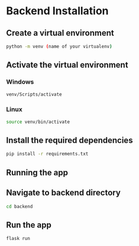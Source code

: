 # **Backend Installation**

## Create a virtual environment

```bash
python -m venv (name of your virtualenv)
```

## Activate the virtual environment

### Windows

```bash
venv/Scripts/activate
```

### Linux

```bash
source venv/bin/activate
```

## Install the required dependencies

```bash
pip install -r requirements.txt
```

## **Running the app**

## Navigate to backend directory

```bash
cd backend
```

## Run the app

```bash
flask run
```
